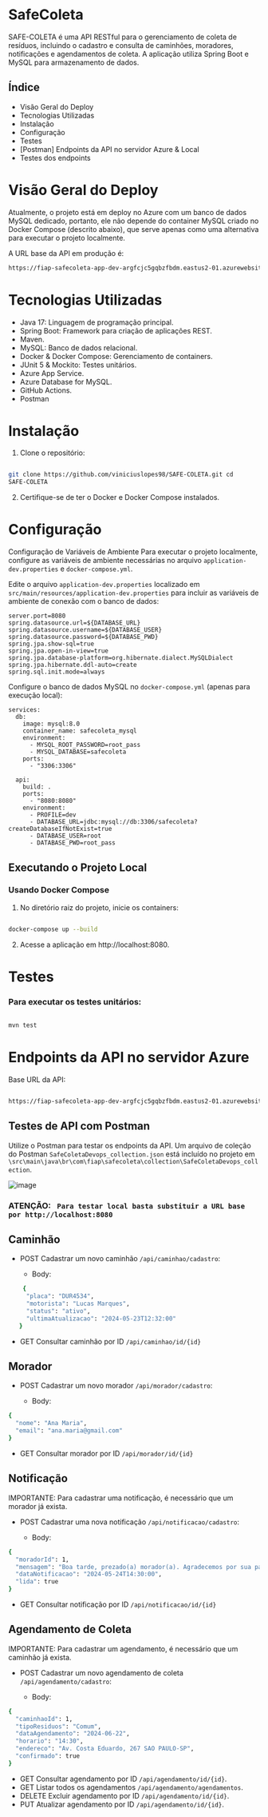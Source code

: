 # SafeColeta

SAFE-COLETA é uma API RESTful para o gerenciamento de coleta de resíduos, incluindo o cadastro e consulta de caminhões, moradores, notificações e agendamentos de coleta. A aplicação utiliza Spring Boot e MySQL para armazenamento de dados.

## Índice

- Visão Geral do Deploy
- Tecnologias Utilizadas
- Instalação
- Configuração
- Testes
- [Postman] Endpoints da API no servidor Azure & Local
- Testes dos endpoints

# Visão Geral do Deploy

Atualmente, o projeto está em deploy no Azure com um banco de dados MySQL dedicado, portanto, ele não depende do container MySQL criado no Docker Compose (descrito abaixo), que serve apenas como uma alternativa para executar o projeto localmente.

A URL base da API em produção é:
   ```sh
   https://fiap-safecoleta-app-dev-argfcjc5gqbzfbdm.eastus2-01.azurewebsites.net
   ```

# Tecnologias Utilizadas

- Java 17: Linguagem de programação principal.
- Spring Boot: Framework para criação de aplicações REST.
- Maven.
- MySQL: Banco de dados relacional.
- Docker & Docker Compose: Gerenciamento de containers.
- JUnit 5 & Mockito: Testes unitários.
- Azure App Service.
- Azure Database for MySQL.
- GitHub Actions.
- Postman

# Instalação

1. Clone o repositório:
```sh

git clone https://github.com/viniciuslopes98/SAFE-COLETA.git cd
SAFE-COLETA

```

2. Certifique-se de ter o Docker e Docker Compose instalados.


# Configuração
Configuração de Variáveis de Ambiente
Para executar o projeto localmente, configure as variáveis de ambiente necessárias no arquivo `application-dev.properties` e `docker-compose.yml`.


Edite o arquivo `application-dev.properties` localizado em `src/main/resources/application-dev.properties` para incluir as variáveis de ambiente de conexão com o banco de dados:

```
server.port=8080
spring.datasource.url=${DATABASE_URL}
spring.datasource.username=${DATABASE_USER}
spring.datasource.password=${DATABASE_PWD}
spring.jpa.show-sql=true
spring.jpa.open-in-view=true
spring.jpa.database-platform=org.hibernate.dialect.MySQLDialect
spring.jpa.hibernate.ddl-auto=create
spring.sql.init.mode=always

```

Configure o banco de dados MySQL no `docker-compose.yml` (apenas para execução local):
```
services:
  db:
    image: mysql:8.0
    container_name: safecoleta_mysql
    environment:
      - MYSQL_ROOT_PASSWORD=root_pass
      - MYSQL_DATABASE=safecoleta
    ports:
      - "3306:3306"

  api:
    build: .
    ports:
      - "8080:8080"
    environment:
      - PROFILE=dev
      - DATABASE_URL=jdbc:mysql://db:3306/safecoleta?createDatabaseIfNotExist=true
      - DATABASE_USER=root
      - DATABASE_PWD=root_pass

```


## Executando o Projeto Local

### Usando Docker Compose
1. No diretório raiz do projeto, inicie os containers:
```sh

docker-compose up --build

```
2. Acesse a aplicação em http://localhost:8080.

# Testes

### Para executar os testes unitários:

```sh

mvn test

```

# Endpoints da API no servidor Azure
Base URL da API: 
```sh

https://fiap-safecoleta-app-dev-argfcjc5gqbzfbdm.eastus2-01.azurewebsites.net

```

## Testes de API com Postman

Utilize o Postman para testar os endpoints da API. Um arquivo de coleção do Postman `SafeColetaDevops_collection.json` está incluído no projeto em `\src\main\java\br\com\fiap\safecoleta\collection\SafeColetaDevops_collection`.

![image](https://github.com/user-attachments/assets/0fd26e58-8e22-4e09-ba27-42f22ccbbb3b)


### ATENÇÃO: ``  Para testar local basta substituir a URL base por http://localhost:8080   ``


## Caminhão
- POST Cadastrar um novo caminhão `/api/caminhao/cadastro`:
   
   - Body:

```sh
    {
     "placa": "DUR4534",
     "motorista": "Lucas Marques",
     "status": "ativo",
     "ultimaAtualizacao": "2024-05-23T12:32:00"
   }
```
- GET Consultar caminhão por ID `/api/caminhao/id/{id}`


## Morador
- POST Cadastrar um novo morador `/api/morador/cadastro`:
   
   - Body:

```sh
{
  "nome": "Ana Maria",
  "email": "ana.maria@gmail.com"
}

```
- GET Consultar morador por ID `/api/morador/id/{id}`

## Notificação
IMPORTANTE: Para cadastrar uma notificação, é necessário que um morador já exista.
- POST Cadastrar uma nova notificação `/api/notificacao/cadastro`:
 
   - Body:

```sh
{
  "moradorId": 1,
  "mensagem": "Boa tarde, prezado(a) morador(a). Agradecemos por sua paciência, sua solicitação foi confirmada. A coleta será feita no dia 24/05/2024 às 14:00 horas. Qualquer dúvida entre em contato com nossa central. Obrigado por contar conosco!",
  "dataNotificacao": "2024-05-24T14:30:00",
  "lida": true
}


```
- GET Consultar notificação por ID `/api/notificacao/id/{id}`

## Agendamento de Coleta
IMPORTANTE: Para cadastrar um agendamento, é necessário que um caminhão já exista.
- POST Cadastrar um novo agendamento de coleta `/api/agendamento/cadastro`:
 
   - Body:

```sh
{
  "caminhaoId": 1,
  "tipoResiduos": "Comum",
  "dataAgendamento": "2024-06-22",
  "horario": "14:30",
  "endereco": "Av. Costa Eduardo, 267 SAO PAULO-SP",
  "confirmado": true
}

```
- GET Consultar agendamento por ID `/api/agendamento/id/{id}`.
- GET Listar todos os agendamentos `/api/agendamento/agendamentos`.
- DELETE Excluir agendamento por ID `/api/agendamento/id/{id}`.
- PUT Atualizar agendamento por ID `/api/agendamento/id/{id}`.

